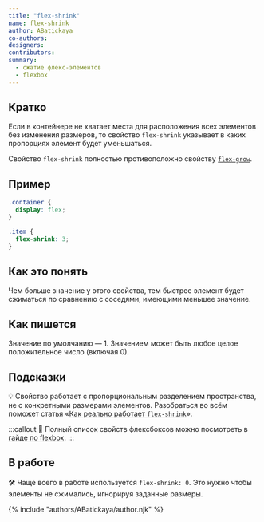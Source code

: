```yaml
---
title: "flex-shrink"
name: flex-shrink
author: ABatickaya
co-authors:
designers:
contributors:
summary:
  - сжатие флекс-элементов
  - flexbox
---
```


## Кратко

Если в контейнере не хватает места для расположения всех элементов без изменения размеров, то свойство `flex-shrink` указывает в каких пропорциях элемент будет уменьшаться.

Свойство `flex-shrink` полностью противоположно свойству [`flex-grow`](/css/doka/flex-grow/).

## Пример

```css
.container {
  display: flex;
}

.item {
  flex-shrink: 3;
}
```

## Как это понять

Чем больше значение у этого свойства, тем быстрее элемент будет сжиматься по сравнению с соседями, имеющими меньшее значение.

## Как пишется

Значение по умолчанию — 1. Значением может быть любое целое положительное число (включая 0).

## Подсказки

💡 Свойство работает с пропорциональным разделением пространства, не с конкретными размерами элементов. Разобраться во всём поможет статья «[Как реально работает `flex-shrink`](https://medium.com/p/c41e40767194)».

:::callout 📝
Полный список свойств флексбоксов можно посмотреть в [гайде по flexbox](/css/long/flexbox-guide/).
:::

## В работе

🛠 Чаще всего в работе используется `flex-shrink: 0`. Это нужно чтобы элементы не сжимались, игнорируя заданные размеры.

{% include "authors/ABatickaya/author.njk" %}
